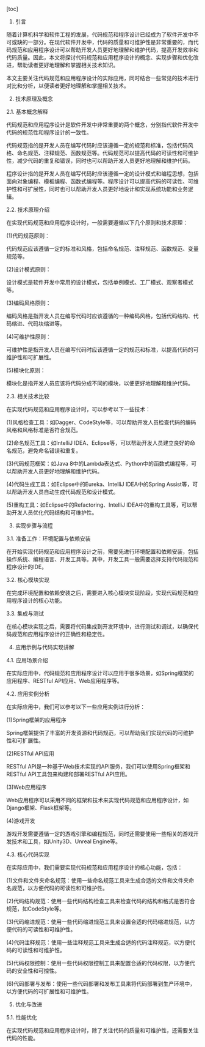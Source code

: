 
[toc]                    
                
                
1. 引言

随着计算机科学和软件工程的发展，代码规范和程序设计已经成为了软件开发中不可或缺的一部分。在现代软件开发中，代码的质量和可维护性是非常重要的，而代码规范和应用程序设计可以帮助开发人员更好地理解和维护代码，提高开发效率和代码质量。因此，本文将探讨代码规范和应用程序设计的概念、实现步骤和优化改进，帮助读者更好地理解和掌握相关技术知识。

本文主要关注代码规范和应用程序设计的实际应用，同时结合一些常见的技术进行对比和分析，以便读者更好地理解和掌握相关技术。

2. 技术原理及概念

2.1. 基本概念解释

代码规范和应用程序设计是软件开发中非常重要的两个概念，分别指代软件开发中代码的规范性和程序设计的一致性。

代码规范指的是开发人员在编写代码时应该遵循一定的规范和标准，包括代码风格、命名规范、注释规范、函数规范等。代码规范可以提高代码的可读性和可维护性，减少代码的重复和错误，同时也可以帮助开发人员更好地理解和维护代码。

程序设计指的是开发人员在编写代码时应该遵循一定的设计模式和编程思想，包括面向对象编程、模板编程、函数式编程等。程序设计可以提高代码的可读性、可维护性和可扩展性，同时也可以帮助开发人员更好地设计和实现系统功能和业务逻辑。

2.2. 技术原理介绍

在实现代码规范和应用程序设计时，一般需要遵循以下几个原则和技术原理：

(1)代码规范原则：

代码规范应该遵循一定的标准和风格，包括命名规范、注释规范、函数规范、变量规范等。

(2)设计模式原则：

设计模式是软件开发中常用的设计模式，包括单例模式、工厂模式、观察者模式等。

(3)编码风格原则：

编码风格是指开发人员在编写代码时应该遵循的一种编码风格，包括代码结构、代码缩进、代码块缩进等。

(4)可维护性原则：

可维护性是指开发人员在编写代码时应该遵循一定的规范和标准，以提高代码的可维护性和可扩展性。

(5)模块化原则：

模块化是指开发人员应该将代码分成不同的模块，以便更好地理解和维护代码。

2.3. 相关技术比较

在实现代码规范和应用程序设计时，可以参考以下一些技术：

(1)风格检查工具：如Dagger、CodeStyle等，可以帮助开发人员检查代码的编码风格和风格标准是否符合规范。

(2)命名规范工具：如IntelliJ IDEA、Eclipse等，可以帮助开发人员建立良好的命名规范，避免命名错误和重复。

(3)代码规范框架：如Java 8中的Lambda表达式、Python中的函数式编程等，可以帮助开发人员更好地理解和维护代码。

(4)代码生成工具：如Eclipse中的Eureka、IntelliJ IDEA中的Spring Assist等，可以帮助开发人员自动生成代码规范和设计模式。

(5)重构工具：如Eclipse中的Refactoring、IntelliJ IDEA中的重构工具等，可以帮助开发人员优化代码结构和可维护性。

3. 实现步骤与流程

3.1. 准备工作：环境配置与依赖安装

在开始实现代码规范和应用程序设计之前，需要先进行环境配置和依赖安装，包括操作系统、编程语言、开发工具等。其中，开发工具一般需要选择支持代码规范和程序设计的IDE。

3.2. 核心模块实现

在完成环境配置和依赖安装之后，需要进入核心模块实现阶段，实现代码规范和应用程序设计的核心功能。

3.3. 集成与测试

在核心模块实现之后，需要将代码集成到开发环境中，进行测试和调试，以确保代码规范和应用程序设计的正确性和稳定性。

4. 应用示例与代码实现讲解

4.1. 应用场景介绍

在实际应用中，代码规范和应用程序设计可以应用于很多场景，如Spring框架的应用程序、RESTful API应用、Web应用程序等。

4.2. 应用实例分析

在实际应用中，我们可以参考以下一些应用实例进行分析：

(1)Spring框架的应用程序

Spring框架提供了丰富的开发资源和代码规范，可以帮助我们实现代码的可维护性和可扩展性。

(2)RESTful API应用

RESTful API是一种基于Web技术实现的API服务，我们可以使用Spring框架和RESTful API工具包来构建和部署RESTful API应用。

(3)Web应用程序

Web应用程序可以采用不同的框架和技术来实现代码规范和应用程序设计，如Django框架、Flask框架等。

(4)游戏开发

游戏开发需要遵循一定的游戏引擎和编程规范，同时还需要使用一些相关的游戏开发技术和工具，如Unity3D、Unreal Engine等。

4.3. 核心代码实现

在实际应用中，我们需要实现代码规范和应用程序设计的核心功能，包括：

(1)文件和文件夹命名规范：使用一些命名规范工具来生成合适的文件和文件夹命名规范，以方便代码的可读性和可维护性。

(2)代码结构规范：使用一些代码结构检查工具来检查代码的结构和格式是否符合规范，如CodeStyle等。

(3)代码缩进规范：使用一些代码缩进规范工具来设置合适的代码缩进规范，以方便代码的可读性和可维护性。

(4)代码注释规范：使用一些注释规范工具来生成合适的代码注释规范，以方便代码的可读性和可维护性。

(5)代码权限控制：使用一些代码权限控制工具来配置合适的代码权限，以方便代码的安全性和可控性。

(6)代码部署与发布：使用一些代码部署和发布工具来将代码部署到生产环境中，以方便代码的可扩展性和可维护性。

5. 优化与改进

5.1. 性能优化

在实现代码规范和应用程序设计时，除了关注代码的质量和可维护性，还需要关注代码的性能。

